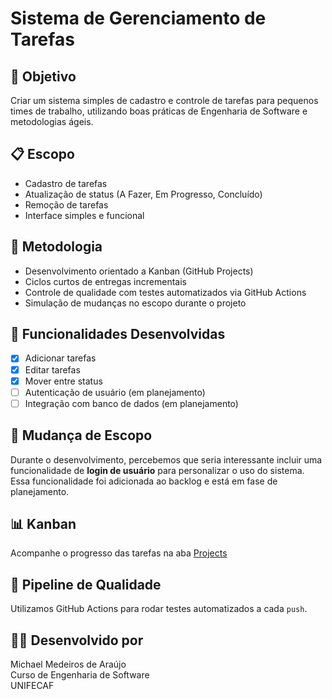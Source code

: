 # Sistema de Gerenciamento de Tarefas

## 🎯 Objetivo
Criar um sistema simples de cadastro e controle de tarefas para pequenos times de trabalho, utilizando boas práticas de Engenharia de Software e metodologias ágeis.

## 📋 Escopo
- Cadastro de tarefas
- Atualização de status (A Fazer, Em Progresso, Concluído)
- Remoção de tarefas
- Interface simples e funcional

## 🧭 Metodologia
- Desenvolvimento orientado a Kanban (GitHub Projects)
- Ciclos curtos de entregas incrementais
- Controle de qualidade com testes automatizados via GitHub Actions
- Simulação de mudanças no escopo durante o projeto

## 🚧 Funcionalidades Desenvolvidas
- [x] Adicionar tarefas
- [x] Editar tarefas
- [x] Mover entre status
- [ ] Autenticação de usuário (em planejamento)
- [ ] Integração com banco de dados (em planejamento)

## 🔁 Mudança de Escopo
Durante o desenvolvimento, percebemos que seria interessante incluir uma funcionalidade de **login de usuário** para personalizar o uso do sistema. Essa funcionalidade foi adicionada ao backlog e está em fase de planejamento.

## 📊 Kanban
Acompanhe o progresso das tarefas na aba [Projects](https://github.com/SEU_USUARIO/SEU_REPOSITORIO/projects)

## 🤖 Pipeline de Qualidade
Utilizamos GitHub Actions para rodar testes automatizados a cada `push`.

## 👨‍💻 Desenvolvido por
Michael Medeiros de Araújo  
Curso de Engenharia de Software  
UNIFECAF